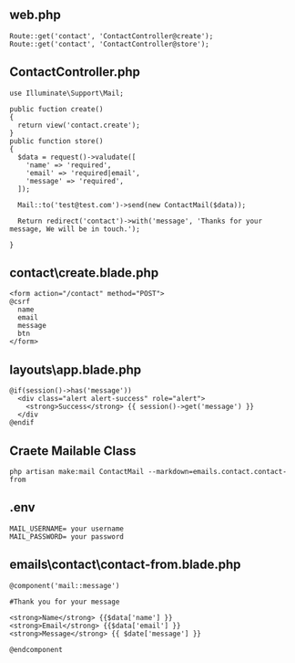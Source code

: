 web.php
--------
```
Route::get('contact', 'ContactController@create');
Route::get('contact', 'ContactController@store');
```

ContactController.php
--------------------
```
use Illuminate\Support\Mail;

public fuction create()
{
  return view('contact.create');
}
public function store()
{
  $data = request()->valudate([
    'name' => 'required',
    'email' => 'required|email',
    'message' => 'required',
  ]);
  
  Mail::to('test@test.com')->send(new ContactMail($data));
  
  Return redirect('contact')->with('message', 'Thanks for your message, We will be in touch.');
  
}
```

contact\create.blade.php
----------------------------
```
<form action="/contact" method="POST">
@csrf
  name
  email
  message
  btn
</form>
```
layouts\app.blade.php
---------------------
```
@if(session()->has('message'))
  <div class="alert alert-success" role="alert">
    <strong>Success</strong> {{ session()->get('message') }}
  </div
@endif
```

Craete Mailable Class
------------
```
php artisan make:mail ContactMail --markdown=emails.contact.contact-from
```

.env
--------
```
MAIL_USERNAME= your username
MAIL_PASSWORD= your password
```

emails\contact\contact-from.blade.php
-------------------------------------
```
@component('mail::message')

#Thank you for your message

<strong>Name</strong> {{$data['name'] }}
<strong>Email</strong> {{$data['email'] }}
<strong>Message</strong> {{ $date['message'] }}

@endcomponent
```
